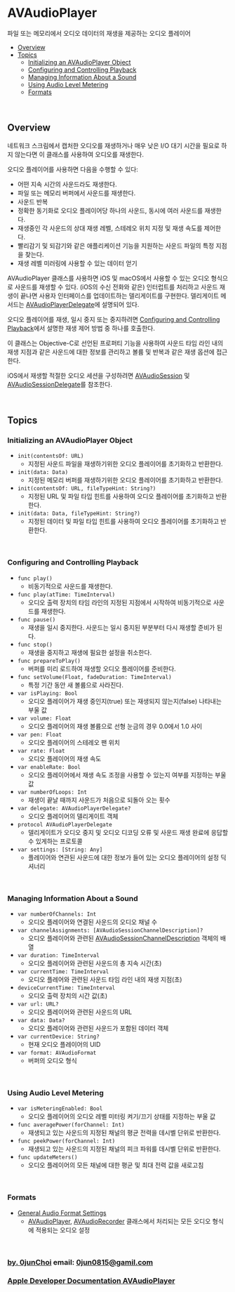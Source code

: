 # AVAudioPlayer
파일 또는 메모리에서 오디오 데이터의 재생을 제공하는 오디오 플레이어


* [Overview](#overview)
* [Topics](#topics)
    * [Initializing an AVAudioPlayer Object](#initializing-an-avaudioplayer-object)
    * [Configuring and Controlling Playback](#configuring-and-controlling-playback)
    * [Managing Information About a Sound](#managing-information-about-a-sound)
    * [Using Audio Level Metering](#using-audio-level-metering)
    * [Formats](#formats)


&nbsp;      
## Overview
네트워크 스크림에서 캡처한 오디오를 재생하거나 매우 낮은 I/O 대기 시간을 필요로 하지 않는다면 이 클래스를 사용하여 오디오를 재생한다.


오디오 플레이어를 사용하면 다음을 수행할 수 있다:
* 어떤 지속 시간의 사운드라도 재생한다.
* 파일 또는 메모리 버퍼에서 사운드를 재생한다.
* 사운드 반복
* 정확한 동기화로 오디오 플레이어당 하나의 사운드, 동시에 여러 사운드를 재생한다.
* 재생중인 각 사운드의 상대 재생 레벨, 스테레오 위치 지정 및 재생 속도를 제어한다.
* 빨리감기 및 되감기와 같은 애플리케이션 기능을 지원하는 사운드 파일의 특정 지점을 찾는다.
* 재생 레벨 미러링에 사용할 수 있는 데이터 얻기


AVAudioPlayer 클래스를 사용하면 iOS 및 macOS에서 사용할 수 있는 오디오 형식으로 사운드를 재생할 수 있다. (iOS의 수신 전화와 같은) 인터럽트를 처리하고 사운드 재생이 끝나면 사용자 인터페이스를 업데이트하는 델리게이트를 구현한다. 델리게이트 메서드는 [AVAudioPlayerDelegate](https://github.com/0jun0815/YJStudy/tree/master/애플%20개발자%20문서%20번역/AVAudioPlayerDelegate)에 설명되어 있다.


오디오 플레이어를 재생, 일시 중지 또는 중지하려면 [Configuring and Controlling Playback](#configuring-and-controlling-playback)에서 설명한 재생 제어 방법 중 하나를 호출한다. 


이 클래스는 Objective-C로 선언된 프로퍼티 기능을 사용하여 사운드 타임 라인 내의 재생 지점과 같은 사운드에 대한 정보를 관리하고 볼륨 및 반복과 같은 재생 옵션에 접근한다.


iOS에서 재생할 적절한 오디오 세션을 구성하려면 [AVAudioSession](https://github.com/0jun0815/YJStudy/tree/master/애플%20개발자%20문서%20번역/AVAudioSession) 및 [AVAudioSessionDelegate]()를 참조한다.


&nbsp;      
## Topics
### Initializing an AVAudioPlayer Object
* `init(contentsOf: URL)`
    * 지정된 사운드 파일을 재생하기위한 오디오 플레이어를 초기화하고 반환한다.
* `init(data: Data)`
    * 지정된 메모리 버퍼를 재생하기위한 오디오 플레이어를 초기화하고 반환한다.
* `init(contentsOf: URL, fileTypeHint: String?)`
    * 지정된 URL 및 파일 타입 힌트를 사용하여 오디오 플레이어를 초기화하고 반환한다.
* `init(data: Data, fileTypeHint: String?)`
    * 지정된 데이터 및 파일 타입 힌트를 사용하여 오디오 플레이어를 초기화하고 반환한다.
    

&nbsp;      
### Configuring and Controlling Playback
* `func play()`
    * 비동기적으로 사운드를 재생한다.
* `func play(atTime: TimeInterval)`
    * 오디오 출력 장치의 타임 라인의 지정된 지점에서 시작하여 비동기적으로 사운드를 재생한다.
* `func pause()`
    * 재생을 일시 중지한다. 사운드는 일시 중지된 부분부터 다시 재생할 준비가 된다.
* `func stop()`
    * 재생을 중지하고 재생에 필요한 설정을 취소한다.
* `func prepareToPlay()`
    * 버퍼를 미리 로드하여 재생할 오디오 플레이어를 준비한다.
* `func setVolume(Float, fadeDuration: TimeInterval)`
    * 특정 기간 동안 새 볼륨으로 사라진다.
* `var isPlaying: Bool`
    * 오디오 플레이어가 재생 중인지(true) 또는 재생되지 않는지(false) 나타내는 부울 값
* `var volume: Float`
    * 오디오 플레이어의 재생 볼륨으로 선형 눈금의 경우 0.0에서 1.0 사이
* `var pen: Float`
    * 오디오 플레이어의 스테레오 팬 위치
* `var rate: Float`
    * 오디오 플레이어의 재생 속도
* `var enableRate: Bool`
    * 오디오 플레이어에서 재생 속도 조정을 사용할 수 있는지 여부를 지정하는 부울 값
* `var numberOfLoops: Int`
    * 재생이 끝날 때까지 사운드가 처음으로 되돌아 오는 횟수
* `var delegate: AVAudioPlayerDelegate?`
    * 오디오 플레이어의 델리게이트 객체
* `protocol AVAudioPlayerDelegate`
    * 델리게이트가 오디오 중지 및 오디오 디코딩 오류 및 사운드 재생 완료에 응답할 수 있게하는 프로토콜
* `var settings: [String: Any]`
    * 플레이어와 연관된 사운드에 대한 정보가 들어 있는 오디오 플레이어의 설정 딕셔너리


&nbsp;   
### Managing Information About a Sound
* `var numberOfChannels: Int`
    * 오디오 플레이어와 연결된 사운드의 오디오 채널 수
* `var channelAssignments: [AVAudioSessionChannelDescription]?`
    * 오디오 플레이어와 관련된 [AVAudioSessionChannelDescription]() 객체의 배열
* `var duration: TimeInterval`
    * 오디오 플레이어와 관련된 사운드의 총 지속 시간(초)
* `var currentTime: TimeInterval`
    * 오디오 플레어와 관련된 사운드 타임 라인 내의 재생 지점(초)
* `deviceCurrentTime: TimeInterval`
    * 오디오 출력 장치의 시간 값(초)
* `var url: URL?`
    * 오디오 플레이어와 관련된 사운드의 URL
* `var data: Data?`
    * 오디오 플레이어와 관련된 사운드가 포함된 데이터 객체
* `var currentDevice: String?`
    * 현재 오디오 플레이어의 UID
* `var format: AVAudioFormat`
    * 버퍼의 오디오 형식
    

&nbsp;      
### Using Audio Level Metering
* `var isMeteringEnabled: Bool`
    * 오디오 플레이어의 오디오 레벨 미터링 켜기/끄기 상태를 지정하는 부울 값
* `func averagePower(forChannel: Int)`
    * 재생되고 있는 사운드의 지정된 채널의 평균 전력을 데시벨 단위로 반환한다.
* `func peekPower(forChannel: Int)`
    * 재생되고 있는 사운드의 지정된 채널의 피크 파워를 데시벨 단위로 반환한다.
* `func updateMeters()`
    * 오디오 플레이어의 모든 채널에 대한 평균 및 최대 전력 값을 새로고침
    

&nbsp;   
### Formats
* [General Audio Format Settings]()
    * [AVAudioPlayer](), [AVAudioRecorder]() 클래스에서 처리되는 모든 오디오 형식에 적용되는 오디오 설정


&nbsp;
&nbsp;      
### [by. 0junChoi](https://github.com/0jun0815) email: <0jun0815@gamil.com>
### [Apple Developer Documentation AVAudioPlayer](https://developer.apple.com/documentation/avfoundation/avaudioplayer)
